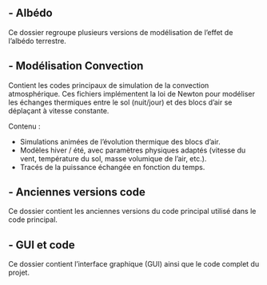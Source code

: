 ## - Albédo

Ce dossier regroupe plusieurs versions de modélisation de l’effet de l’albédo terrestre.

## - Modélisation Convection

Contient les codes principaux de simulation de la convection atmosphérique. Ces fichiers implémentent la loi de Newton pour modéliser les échanges thermiques entre le sol (nuit/jour) et des blocs d’air se déplaçant à vitesse constante.

Contenu :
- Simulations animées de l’évolution thermique des blocs d’air.
- Modèles hiver / été, avec paramètres physiques adaptés (vitesse du vent, température du sol, masse volumique de l’air, etc.).
- Tracés de la puissance échangée en fonction du temps.

## - Anciennes versions code

Ce dossier contient les anciennes versions du code principal utilisé dans le code principal.

## - GUI et code

Ce dossier contient l’interface graphique (GUI) ainsi que le code complet du projet.
